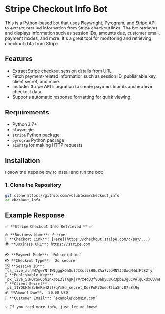 # Stripe Checkout Info Bot

This is a Python-based bot that uses Playwright, Pyrogram, and Stripe API to extract detailed information from Stripe checkout links. The bot retrieves and displays information such as session IDs, amounts due, customer email, payment modes, and more. It's a great tool for monitoring and retrieving checkout data from Stripe.

## Features

- Extract Stripe checkout session details from URL.
- Fetch payment-related information such as session ID, publishable key, client secret, and more.
- Includes Stripe API integration to create payment intents and retrieve checkout data.
- Supports automatic response formatting for quick viewing.

## Requirements

- Python 3.7+
- `playwright`
- `stripe` Python package
- `pyrogram` Python package
- `aiohttp` for making HTTP requests

## Installation

Follow the steps below to install and run the bot:

### 1. Clone the Repository

```bash
git clone https://github.com/vclubteam/checkout_info
cd checkout_info

```

## Example Response
```
✅ **Stripe Checkout Info Retrieved!** ✅

🌐 **Business Name**: Stripe
🔗 **Checkout Link**: [Here](https://checkout.stripe.com/c/pay/...)
🌍 **Business URL**: https://stripe.com

💳 **Payment Mode**: `Subscription`
💳 **Checkout Type**: `2d secure`
🆔 **Session ID**: `cs_live_a1raW7gwYNf1WLgggXOhQulJICsllSH0uZAa7v3oMNYJJUwqN4dzFtB2fy`
🔑 **Publishable Key**: `pk_live_51HOrSwC6h1nxGoI3lTAgRjYVrz4dU3fVOabyCcKR3pbEJguCVAlqCxdxCUvoRh1XWwRacViovU3kLKvpkjh7IqkW00iXQsjo3n`
🔐 **Client Secret**: `pi_1IYQkH2eZv6eRe42lfHqYmEd_secret_DdrPoK7QnddF2LaShz87r8l9g`
💰 **Amount Due**: `50.00 USD`
📧 **Customer Email**: `example@domain.com`

💡 If you need more info, just let me know!

```
